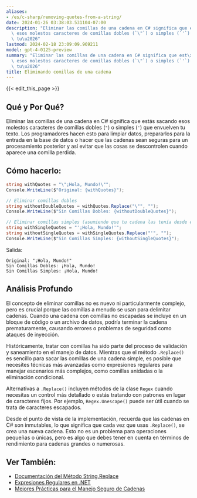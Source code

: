 ```yaml
---
aliases:
- /es/c-sharp/removing-quotes-from-a-string/
date: 2024-01-26 03:38:03.531104-07:00
description: "Eliminar las comillas de una cadena en C# significa que est\xE1s sacando\
  \ esos molestos caracteres de comillas dobles (`\"`) o simples (`'`) que envuelven\
  \ tu\u2026"
lastmod: 2024-02-18 23:09:09.969211
model: gpt-4-0125-preview
summary: "Eliminar las comillas de una cadena en C# significa que est\xE1s sacando\
  \ esos molestos caracteres de comillas dobles (`\"`) o simples (`'`) que envuelven\
  \ tu\u2026"
title: Eliminando comillas de una cadena
---
```


{{< edit_this_page >}}

## Qué y Por Qué?
Eliminar las comillas de una cadena en C# significa que estás sacando esos molestos caracteres de comillas dobles (`"`) o simples (`'`) que envuelven tu texto. Los programadores hacen esto para limpiar datos, prepararlos para la entrada en la base de datos o hacer que las cadenas sean seguras para un procesamiento posterior y así evitar que las cosas se descontrolen cuando aparece una comilla perdida.

## Cómo hacerlo:
```csharp
string withQuotes = "\"¡Hola, Mundo!\"";
Console.WriteLine($"Original: {withQuotes}");

// Eliminar comillas dobles
string withoutDoubleQuotes = withQuotes.Replace("\"", "");
Console.WriteLine($"Sin Comillas Dobles: {withoutDoubleQuotes}");

// Eliminar comillas simples (asumiendo que tu cadena las tenía desde el principio)
string withSingleQuotes = "'¡Hola, Mundo!'";
string withoutSingleQuotes = withSingleQuotes.Replace("'", "");
Console.WriteLine($"Sin Comillas Simples: {withoutSingleQuotes}");
```

Salida:
```
Original: "¡Hola, Mundo!"
Sin Comillas Dobles: ¡Hola, Mundo!
Sin Comillas Simples: ¡Hola, Mundo!
```

## Análisis Profundo
El concepto de eliminar comillas no es nuevo ni particularmente complejo, pero es crucial porque las comillas a menudo se usan para delimitar cadenas. Cuando una cadena con comillas no escapadas se incluye en un bloque de código o un archivo de datos, podría terminar la cadena prematuramente, causando errores o problemas de seguridad como ataques de inyección.

Históricamente, tratar con comillas ha sido parte del proceso de validación y saneamiento en el manejo de datos. Mientras que el método `.Replace()` es sencillo para sacar las comillas de una cadena simple, es posible que necesites técnicas más avanzadas como expresiones regulares para manejar escenarios más complejos, como comillas anidadas o la eliminación condicional.

Alternativas a `.Replace()` incluyen métodos de la clase `Regex` cuando necesitas un control más detallado o estás tratando con patrones en lugar de caracteres fijos. Por ejemplo, `Regex.Unescape()` puede ser útil cuando se trata de caracteres escapados.

Desde el punto de vista de la implementación, recuerda que las cadenas en C# son inmutables, lo que significa que cada vez que usas `.Replace()`, se crea una nueva cadena. Esto no es un problema para operaciones pequeñas o únicas, pero es algo que debes tener en cuenta en términos de rendimiento para cadenas grandes o numerosas.

## Ver También:
- [Documentación del Método String.Replace](https://docs.microsoft.com/en-us/dotnet/api/system.string.replace?view=netframework-4.8)
- [Expresiones Regulares en .NET](https://docs.microsoft.com/en-us/dotnet/standard/base-types/regular-expressions)
- [Mejores Prácticas para el Manejo Seguro de Cadenas](https://www.owasp.org/index.php/Data_Validation)
